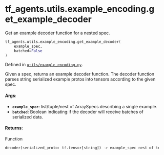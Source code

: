<div itemscope itemtype="http://developers.google.com/ReferenceObject">
<meta itemprop="name" content="tf_agents.utils.example_encoding.get_example_decoder" />
<meta itemprop="path" content="Stable" />
</div>

# tf_agents.utils.example_encoding.get_example_decoder

Get an example decoder function for a nested spec.

``` python
tf_agents.utils.example_encoding.get_example_decoder(
    example_spec,
    batched=False
)
```



Defined in [`utils/example_encoding.py`](https://github.com/tensorflow/agents/tree/master/tf_agents/utils/example_encoding.py).

<!-- Placeholder for "Used in" -->

Given a spec, returns an example decoder function. The decoder function parses
string serialized example protos into tensors according to the given spec.

#### Args:

* <b>`example_spec`</b>: list/tuple/nest of ArraySpecs describing a single example.
* <b>`batched`</b>: Boolean indicating if the decoder will receive batches of
    serialized data.


#### Returns:

Function

```python
decoder(serialized_proto: tf.tensor[string]) -> example_spec nest of tensors
```